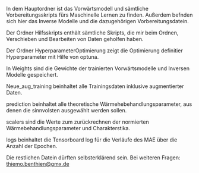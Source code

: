 In dem Hauptordner ist das Vorwärtsmodell und sämtliche Vorbereitungsskripts fürs Maschinelle Lernen zu finden. Außerdem befnden sich hier das Inverse Modelle und die dazugehörigen Vorbereitungsdatein.

Der Ordner Hilfsskripts enthält sämtliche Skripts, die mir beim Ordnen, Verschieben und Bearbeiten von Daten geholfen haben. 

Der Ordner HyperparameterOptimierung zeigt die Optimierung definitier Hyperparameter mit Hilfe von optuna.

In Weights sind die Gewichte der trainierten Vorwärtsmodelle und Inversen Modelle gespeichert.

Neue_aug_training beinhaltet alle Trainingsdaten inklusive augmentierter Daten.

prediction beinhaltet alle theoretische Wärmehebehandlungsparameter, aus denen die sinnvolsten ausgewählt werden sollen.

scalers sind die Werte zum zurückrechnen der normierten Wärmebehandlungsparameter und Charakterstika.

logs beinhaltet die Tensorboard log für die Verläufe des MAE über die Anzahl der Epochen.

Die restlichen Datein dürften selbsterklärend sein.
Bei weiteren Fragen: thiemo.benthien@gmx.de

